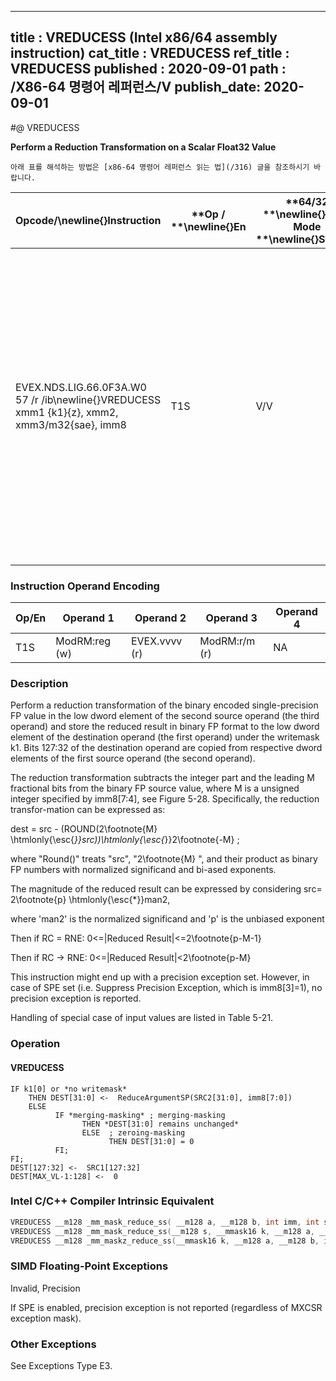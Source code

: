 ----------------------------
title : VREDUCESS (Intel x86/64 assembly instruction)
cat_title : VREDUCESS
ref_title : VREDUCESS
published : 2020-09-01
path : /X86-64 명령어 레퍼런스/V
publish_date: 2020-09-01
----------------------------


#@ VREDUCESS

**Perform a Reduction Transformation on a Scalar Float32 Value**

```lec-info
아래 표를 해석하는 방법은 [x86-64 명령어 레퍼런스 읽는 법](/316) 글을 참조하시기 바랍니다.
```

|**Opcode/**\newline{}**Instruction**|**Op / **\newline{}**En**|**64/32 **\newline{}**bit Mode **\newline{}**Support**|**CPUID **\newline{}**Feature **\newline{}**Flag**|**Description**|
|------------------------------------|-------------------------|------------------------------------------------------|--------------------------------------------------|---------------|
|EVEX.NDS.LIG.66.0F3A.W0 57 /r /ib\newline{}VREDUCESS xmm1 {k1}{z}, xmm2, xmm3/m32{sae}, imm8|T1S|V/V|AVX512DQ|Perform a reduction transformation on a scalar single-precision floating point value in xmm3/m32 by subtracting a number of fraction bits specified by the imm8 field. Also, upper single precision floating-point values (bits[127:32]) from xmm2 are copied to xmm1[127:32]. Stores the result in xmm1 register.|
### Instruction Operand Encoding


|Op/En|Operand 1|Operand 2|Operand 3|Operand 4|
|-----|---------|---------|---------|---------|
|T1S|ModRM:reg (w)|EVEX.vvvv (r)|ModRM:r/m (r)|NA|
### Description


Perform a reduction transformation of the binary encoded single-precision FP value in the low dword element of the second source operand (the third operand) and store the reduced result in binary FP format to the low dword element of the destination operand (the first operand) under the writemask k1. Bits 127:32 of the destination operand are copied from respective dword elements of the first source operand (the second operand). 

The reduction transformation subtracts the integer part and the leading M fractional bits from the binary FP source value, where M is a unsigned integer specified by imm8[7:4], see Figure 5-28. Specifically, the reduction transfor-mation can be expressed as:

dest = src - (ROUND(2\footnote{M} \htmlonly{\esc{*}}src))\htmlonly{\esc{*}}2\footnote{-M} ;

where "Round()" treats "src", "2\footnote{M} ", and their product as binary FP numbers with normalized significand and bi-ased exponents.

The magnitude of the reduced result can be expressed by considering src= 2\footnote{p} \htmlonly{\esc{*}}man2,

where 'man2' is the normalized significand and 'p' is the unbiased exponent 

Then if RC = RNE: 0<=|Reduced Result|<=2\footnote{p-M-1}

Then if RC ->  RNE: 0<=|Reduced Result|<2\footnote{p-M}

This instruction might end up with a precision exception set. However, in case of SPE set (i.e. Suppress Precision Exception, which is imm8[3]=1), no precision exception is reported.

Handling of special case of input values are listed in Table 5-21.


### Operation
#### VREDUCESS 
```info-verb
IF k1[0] or *no writemask*
    THEN DEST[31:0] <-  ReduceArgumentSP(SRC2[31:0], imm8[7:0])
    ELSE 
          IF *merging-masking* ; merging-masking
                THEN *DEST[31:0] remains unchanged*
                ELSE  ; zeroing-masking
                      THEN DEST[31:0] = 0
          FI;
FI;
DEST[127:32] <-  SRC1[127:32]
DEST[MAX_VL-1:128] <-  0
```

### Intel C/C++ Compiler Intrinsic Equivalent

```cpp
VREDUCESS __m128 _mm_mask_reduce_ss( __m128 a, __m128 b, int imm, int sae)
VREDUCESS __m128 _mm_mask_reduce_ss(__m128 s, __mmask16 k, __m128 a, __m128 b, int imm, int sae)
VREDUCESS __m128 _mm_maskz_reduce_ss(__mmask16 k, __m128 a, __m128 b, int imm, int sae)
```
### SIMD Floating-Point Exceptions


Invalid, Precision

If SPE is enabled, precision exception is not reported (regardless of MXCSR exception mask).

### Other Exceptions


See Exceptions Type E3.

